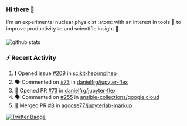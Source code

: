 ### Hi there 👋 

I'm an experimental nuclear physicist :atom: with an interest in tools :wrench: to improve productivity :chart_with_upwards_trend: and scientific insight :telescope:.

![github stats](https://github-readme-stats.vercel.app/api?username=agoose77&show_icons=true&hide_rank=true&hide_title=true&bg_color=30,e76445,904e95&text_color=efe3ec&icon_color=efe3ec)
<!--
**agoose77/agoose77** is a ✨ _special_ ✨ repository because its `README.md` (this file) appears on your GitHub profile.

Here are some ideas to get you started:

- 🔭 I’m currently working on ...
- 🌱 I’m currently learning ...
- 👯 I’m looking to collaborate on ...
- 🤔 I’m looking for help with ...
- 💬 Ask me about ...
- 📫 How to reach me: ...
- 😄 Pronouns: ...
- ⚡ Fun fact: ...
-->

### :zap: Recent Activity
<!--START_SECTION:activity-->
1. ❗️ Opened issue [#209](https://github.com/scikit-hep/mplhep/issues/209) in [scikit-hep/mplhep](https://github.com/scikit-hep/mplhep)
2. 🗣 Commented on [#73](https://github.com/danielfrg/jupyter-flex/issues/73) in [danielfrg/jupyter-flex](https://github.com/danielfrg/jupyter-flex)
3. 💪 Opened PR [#73](https://github.com/danielfrg/jupyter-flex/pull/73) in [danielfrg/jupyter-flex](https://github.com/danielfrg/jupyter-flex)
4. 🗣 Commented on [#255](https://github.com/ansible-collections/google.cloud/issues/255) in [ansible-collections/google.cloud](https://github.com/ansible-collections/google.cloud)
5. 🎉 Merged PR [#8](https://github.com/agoose77/jupyterlab-markup/pull/8) in [agoose77/jupyterlab-markup](https://github.com/agoose77/jupyterlab-markup)
<!--END_SECTION:activity-->


[![Twitter Badge](https://img.shields.io/twitter/follow/agoose77?style=flat-square&logo=Twitter&logoColor=white&color=cornflowerblue)](https://twitter.com/agoose77)
